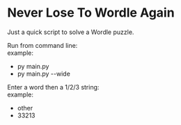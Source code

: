 # Never Lose To Wordle Again
Just a quick script to solve a Wordle puzzle. <br>

Run from command line: <br>
example:
* py main.py 
* py main.py --wide

Enter a word then a 1/2/3 string: <br>
example:
* other
* 33213